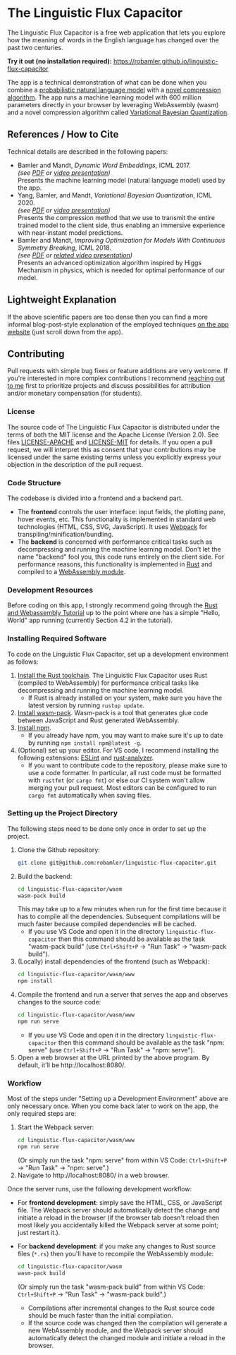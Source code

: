 # The Linguistic Flux Capacitor

The Linguistic Flux Capacitor is a free web application that lets you explore how the meaning of words in the English language has changed over the past two centuries.

**Try it out (no installation required):**
<https://robamler.github.io/linguistic-flux-capacitor>

The app is a technical demonstration of what can be done when you combine a [probabilistic natural language model](https://robamler.github.io/files/bamler-dynamic-word-embeddings-icml-2017.pdf) with a [novel compression algorithm](https://robamler.github.io/files/yang-vbq-icml-2020.pdf).
The app runs a machine learning model with 600 million parameters directly in your browser by leveraging WebAssembly (wasm) and a novel compression algorithm called [Variational Bayesian Quantization](https://robamler.github.io/files/yang-vbq-icml-2020.pdf).

## References / How to Cite

Technical details are described in the following papers:

- Bamler and Mandt, *Dynamic Word Embeddings*, ICML 2017. <br>
  *(see [PDF](https://robamler.github.io/files/bamler-dynamic-word-embeddings-icml-2017.pdf) or [video presentation](https://vimeo.com/240776794))* <br>
  Presents the machine learning model (natural language model) used by the app.
- Yang, Bamler, and Mandt, *Variational Bayesian Quantization*, ICML 2020. <br>
  *(see [PDF](https://robamler.github.io/files/yang-vbq-icml-2020.pdf) or [video presentation](https://icml.cc/virtual/2020/poster/6764))* <br>
  Presents the compression method that we use to transmit the entire trained model to the client side, thus enabling an immersive experience with near-instant model predictions.
- Bamler and Mandt, *Improving Optimization for Models With Continuous Symmetry Breaking*, ICML 2018. <br>
  *(see [PDF](https://robamler.github.io/files/bamler-goldstone-gd-icml-2018.pdf) or [related video presentation](https://robamler.github.io/videos/bamler-mandt-qft-of-representation-learning.mp4))* <br>
  Presents an advanced optimization algorithm inspired by Higgs Mechanism in physics, which is needed for optimal performance of our model.

## Lightweight Explanation

If the above scientific papers are too dense then you can find a more informal blog-post-style explanation of the employed techniques [on the app website](https://robamler.github.io/linguistic-flux-capacitor) (just scroll down from the app).

## Contributing

Pull requests with simple bug fixes or feature additions are very welcome.
If you're interested in more complex contributions I recommend [reaching out to me](https://robamler.github.io) first to prioritize projects and discuss possibilities for attribution and/or monetary compensation (for students).

### License

The source code of The Linguistic Flux Capacitor is distributed under the terms of both the MIT license and the Apache License (Version 2.0).
See files [LICENSE-APACHE](LICENSE-APACHE) and [LICENSE-MIT](LICENSE-MIT) for details.
If you open a pull request, we will interpret this as consent that your contributions may be licensed under the same existing terms unless you explicitly express your objection in the description of the pull request.

### Code Structure

The codebase is divided into a frontend and a backend part.

- The **frontend** controls the user interface: input fields, the plotting pane, hover events, etc.
  This functionality is implemented in standard web technologies (HTML, CSS, SVG, JavaScript).
  It uses [Webpack](https://webpack.js.org/) for transpiling/minification/bundling.
- The **backend** is concerned with performance critical tasks such as decompressing and running the machine learning model.
  Don't let the name "backend" fool you, this code runs entirely on the client side.
  For performance reasons, this functionality is implemented in [Rust](https://www.rust-lang.org/) and compiled to a [WebAssembly module](https://webassembly.org/).


### Development Resources

Before coding on this app, I strongly recommend going through the [Rust and Webassembly Tutorial](https://rustwasm.github.io/docs/book/introduction.html) up to the point where one has a simple "Hello, World" app running (currently Section 4.2 in the tutorial).

### Installing Required Software

To code on the Linguistic Flux Capacitor, set up a development environment as follows:

1. [Install the Rust toolchain](https://rustup.rs/).
   The Linguistic Flux Capacitor uses Rust (compiled to WebAssembly) for performance critical tasks like decompressing and running the machine learning model.
   - If Rust is already installed on your system, make sure you have the latest version by running `rustup update`.
2. [Install wasm-pack](https://rustwasm.github.io/wasm-pack/installer/).
   Wasm-pack is a tool that generates glue code between JavaScript and Rust generated WebAssembly.
3. [Install npm](https://www.npmjs.com/get-npm).
   - If you already have npm, you may want to make sure it's up to date by running `npm install npm@latest -g`.
4. (Optional) set up your editor.
   For VS code, I recommend installing the following extensions: [ESLint](https://marketplace.visualstudio.com/items?itemName=dbaeumer.vscode-eslint) and [rust-analyzer](https://marketplace.visualstudio.com/items?itemName=matklad.rust-analyzer).
   - If you want to contribute code to the repository, please make sure to use a code formatter.
     In particular, all rust code must be formatted with `rustfmt` (or `cargo fmt`) or else our CI system won't allow merging your pull request.
     Most editors can be configured to run `cargo fmt` automatically when saving files.

### Setting up the Project Directory

The following steps need to be done only once in order to set up the project.

1. Clone the Github repository:
   ```bash
   git clone git@github.com:robamler/linguistic-flux-capacitor.git
   ```
3. Build the backend:
   ```bash
   cd linguistic-flux-capacitor/wasm
   wasm-pack build
   ```
   This may take up to a few minutes when run for the first time because it has to compile all the dependencies.
   Subsequent compilations will be much faster because compiled dependencies will be cached.
   - If you use VS Code and open it in the directory `linguistic-flux-capacitor` then this command should be available as the task "wasm-pack build" (use `Ctrl+Shift+P` → "Run Task" → "wasm-pack build").
4. (Locally) install dependencies of the frontend (such as Webpack):
   ```bash
   cd linguistic-flux-capacitor/wasm/www
   npm install
   ```
5. Compile the frontend and run a server that serves the app and observes changes to the source code:
   ```bash
   cd linguistic-flux-capacitor/wasm/www
   npm run serve
   ```
   - If you use VS Code and open it in the directory `linguistic-flux-capacitor` then this command should be available as the task "npm: serve" (use `Ctrl+Shift+P` → "Run Task" → "npm: serve").
6. Open a web browser at the URL printed by the above program.
   By default, it'll be http://localhost:8080/.

### Workflow

Most of the steps under "Setting up a Development Environment" above are only necessary once.
When you come back later to work on the app, the only required steps are:

1. Start the Webpack server:
   ```bash
   cd linguistic-flux-capacitor/wasm/www
   npm run serve
   ```
   (Or simply run the task "npm: serve" from within VS Code: `Ctrl+Shift+P` → "Run Task" → "npm: serve".)
2. Navigate to http://localhost:8080/ in a web browser.

Once the server runs, use the following development workflow:

- For **frontend development**:
simply save the HTML, CSS, or JavaScript file.
  The Webpack server should automatically detect the change and initiate a reload in the browser (if the browser tab doesn't reload then most likely you accidentally killed the Webpack server at some point; just restart it.).

- For **backend development**:
if you make any changes to Rust source files (`*.rs`) then you'll have to recompile the WebAssembly module:
  ```bash
  cd linguistic-flux-capacitor/wasm
  wasm-pack build
  ```
  (Or simply run the task "wasm-pack build" from within VS Code: `Ctrl+Shift+P` → "Run Task" → "wasm-pack build".)
  - Compilations after incremental changes to the Rust source code should be much faster than the initial compilation.
  - If the source code was changed then the compilation will generate a new WebAssembly module, and the Webpack server should automatically detect the changed module and initiate a reload in the browser.
